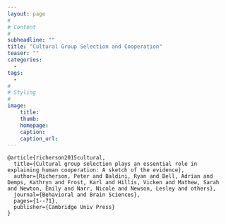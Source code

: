 ```yaml
---
layout: page
#
# Content
#
subheadline: ""
title: "Cultural Group Selection and Cooperation"
teaser: ""
categories:
  - 
tags:
  - 
#
# Styling
#
image:
    title:
    thumb:
    homepage:
    caption:
    caption_url:
---
```


``` [latex] [Bibtex Citation] [https://scholar.google.com.co/scholar?oi=bibs&cluster=12816428508393693408&btnI=1&hl=en] [Google Scholar]
@article{richerson2015cultural,
  title={Cultural group selection plays an essential role in explaining human cooperation: A sketch of the evidence},
  author={Richerson, Peter and Baldini, Ryan and Bell, Adrian and Demps, Kathryn and Frost, Karl and Hillis, Vicken and Mathew, Sarah and Newton, Emily and Narr, Nicole and Newson, Lesley and others},
  journal={Behavioral and Brain Sciences},
  pages={1--71},
  publisher={Cambridge Univ Press}
}
```


 [1]: #
 [2]: #
 [3]: #
 [4]: #
 [5]: #
 [6]: #
 [7]: #
 [8]: #
 [9]: #
 [10]: #
